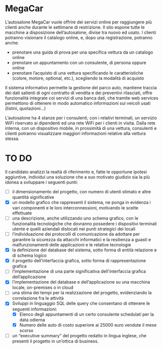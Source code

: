 # MegaCar
L’autosalone MegaCar vuole offrire dei servizi online per raggiungere più clienti anche durante le settimane di restrizione. Il sito espone tutte le macchine a disposizione dell’autosalone, divise tra nuovo ed usato. I clienti potranno visionare il catalogo online, e, dopo una registrazione, potranno anche:
-	prenotare una guida di prova per una specifica vettura da un catalogo online
-	prenotare un appuntamento con un consulente, di persona oppure online
-	prenotare l’acquisto di una vettura specificando le caratteristiche (colore, motore, optional, etc.), scegliendo la modalità di acquisto

Il sistema informativo permette la gestione del parco auto, mantiene traccia dei dati salienti di ogni contratto di vendita e dei preventivi rilasciati, offre funzionalità integrate coi servizi di una banca dati, che tramite web services permettono di ottenere in modo automatico informazioni sui veicoli usati (listini, quotazioni…)

L’autosalone ha 4 stanze per i consulenti, con i relativi terminali, un servizio WiFi riservato ai dipendenti ed una rete WiFi per i clienti in visita. Dalla rete interna, con un dispositivo mobile, in prossimità di una vettura, consulenti e clienti potranno visualizzare maggiori informazioni relative alla vettura stessa. 

# TO DO
Il candidato analizzi la realtà di riferimento e, fatte le opportune ipotesi aggiuntive, individui una soluzione che a suo motivato giudizio sia la più idonea a sviluppare i seguenti punti:
- [ ]   il dimensionamento del progetto, con numero di utenti stimato e altre quantità significative
- [x]   un modello grafico che rappresenti il sistema, ne ponga in evidenza i vari componenti e le loro interconnessioni, motivando le scelte effettuate
- [ ]   una descrizione, anche utilizzando uno schema grafico, con le funzionalità tecnologiche che dovranno possedere i dispositivi terminali utente e quelli aziendali dislocati nei punti strategici dei locali
- [ ]	l’individuazione dei protocolli di comunicazione da adottare per garantire la sicurezza da attacchi informatici e la resilienza a guasti e malfunzionamenti delle applicazioni e le relative tecnologie
- [x]	la definizione del database del sistema, sotto forma di entità relazione e di schema logico 
- [x]	il progetto dell’interfaccia grafica, sotto forma di rappresentazione grafica
- [ ]	l’implementazione di una parte significativa dell'interfaccia grafica dell’applicazione
- [x]	l’implementazione del database e dell’applicazione su una macchina locale, on-premises o in cloud
- [ ]	una stima dei tempi per la realizzazione del progetto, evidenziando la correlazione fra le attività
- [x]	Sviluppi in linguaggio SQL delle query che consentano di ottenere le seguenti informazioni:
    - [x]	Elenco degli appuntamenti di un certo consulente schedulati per la data odierna
    - [x]	Numero delle auto di costo superiore ai 25000 euro vendute il mese scorso
- [ ]	un “executive summary” del progetto redatto in lingua inglese, che presenti il progetto in un’ottica di business. 
